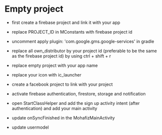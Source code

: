 # Empty project

- first create a firebase project and link it with your app

- replace PROJECT_ID in MConstants with firebase project id

- uncomment apply plugin: 'com.google.gms.google-services' in gradle

- replace all own_distributor by your project id (preferable to be the same as the firebase project id) by using ctrl + shift + r 

- replace empty project with your app name

- replace your icon with ic_launcher

- create a facebook project to link with your project

- activate firebase authentication, firestore, storage and notification

- open StartClassHelper and add the sign up activity intent (after authentication) and add your main activity

- update onSyncFinished in the MohafizMainActivity

- update usermodel